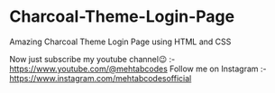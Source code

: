 # Charcoal-Theme-Login-Page
Amazing Charcoal Theme Login Page using HTML and CSS

Now just subscribe my youtube channel😉 :- https://www.youtube.com/@mehtabcodes
Follow me on Instagram :- https://www.instagram.com/mehtabcodesofficial